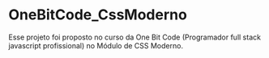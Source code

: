 # OneBitCode_CssModerno
Esse projeto foi proposto no curso da One Bit Code (Programador full stack javascript profissional) no Módulo de CSS Moderno.
